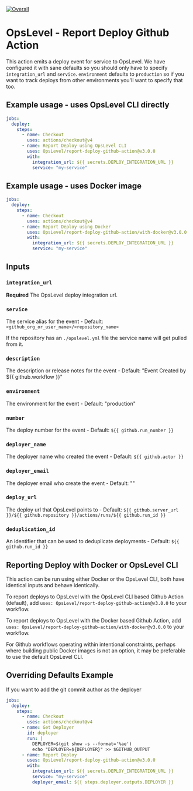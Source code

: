 [![Overall](https://img.shields.io/endpoint?style=flat&url=https%3A%2F%2Fapp.opslevel.com%2Fapi%2Fservice_level%2FtxxR0lvVSM0hcjQ9Nuig3F0jxjsS7F7Opeq2tTZ7rT0)](https://app.opslevel.com/services/report_deploy_github_action/maturity-report)

# OpsLevel - Report Deploy Github Action

This action emits a deploy event for service to OpsLevel.  We have configured it with sane defaults so you should only have to specify `integration_url` and `service`.  `environment` defaults to `production` so if you want to track deploys from other environments you'll want to specify that too.

## Example usage - uses OpsLevel CLI directly

```yaml
jobs:
  deploy:
    steps:
      - name: Checkout
        uses: actions/checkout@v4
      - name: Report Deploy using OpsLevel CLI
        uses: OpsLevel/report-deploy-github-action@v3.0.0
        with:
          integration_url: ${{ secrets.DEPLOY_INTEGRATION_URL }}
          service: "my-service"
```

## Example usage - uses Docker image

```yaml
jobs:
  deploy:
    steps:
      - name: Checkout
        uses: actions/checkout@v4
      - name: Report Deploy using Docker
        uses: OpsLevel/report-deploy-github-action/with-docker@v3.0.0
        with:
          integration_url: ${{ secrets.DEPLOY_INTEGRATION_URL }}
          service: "my-service"
```

## Inputs

### `integration_url`

**Required** The OpsLevel deploy integration url.

### `service`

The service alias for the event - Default: `<github_org_or_user_name>/<repository_name>`

If the repository has an `./opslevel.yml` file the service name will get pulled from it.

### `description`

The description or release notes for the event - Default: "Event Created by ${{ github.workflow }}"

### `environment`

The environment for the event - Default: "production"

### `number`

The deploy number for the event - Default: `${{ github.run_number }}`

### `deployer_name`

The deployer name who created the event - Default: `${{ github.actor }}`

### `deployer_email`

The deployer email who create the event - Default: ""

### `deploy_url`

The deploy url that OpsLevel points to - Default: `${{ github.server_url }}/${{ github.repository }}/actions/runs/${{ github.run_id }}`

### `deduplication_id`

An identifier that can be used to deduplicate deployments - Default: `${{ github.run_id }}`

## Reporting Deploy with Docker or OpsLevel CLI

This action can be run using either Docker or the OpsLevel CLI, both have identical inputs and behave identically.

To report deploys to OpsLevel with the OpsLevel CLI based Github Action (default), add `uses: OpsLevel/report-deploy-github-action@v3.0.0` to your workflow.

To report deploys to OpsLevel with the Docker based Github Action, add `uses: OpsLevel/report-deploy-github-action/with-docker@v3.0.0` to your workflow.

For Github workflows operating within intentional constraints, perhaps where building public Docker images is not
an option, it may be preferable to use the default OpsLevel CLI.

## Overriding Defaults Example

If you want to add the git commit author as the deployer

```yaml
jobs:
  deploy:
    steps:
      - name: Checkout
        uses: actions/checkout@v4
      - name: Get Deployer
        id: deployer
        run: |
          DEPLOYER=$(git show -s --format='%ae')
          echo "DEPLOYER=${DEPLOYER}" >> $GITHUB_OUTPUT
      - name: Report Deploy
        uses: OpsLevel/report-deploy-github-action@v3.0.0
        with:
          integration_url: ${{ secrets.DEPLOY_INTEGRATION_URL }}
          service: "my-service"
          deployer_email: ${{ steps.deployer.outputs.DEPLOYER }}
```
